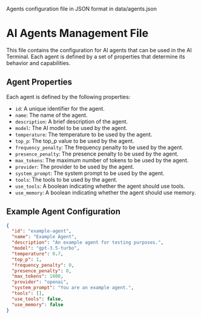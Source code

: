 Agents configuration file in JSON format in data/agents.json

# AI Agents Management File

This file contains the configuration for AI agents that can be used in the AI Terminal. Each agent is defined by a set of properties that determine its behavior and capabilities.

## Agent Properties

Each agent is defined by the following properties:

- `id`: A unique identifier for the agent.
- `name`: The name of the agent.
- `description`: A brief description of the agent.
- `model`: The AI model to be used by the agent.
- `temperature`: The temperature to be used by the agent.
- `top_p`: The top_p value to be used by the agent.
- `frequency_penalty`: The frequency penalty to be used by the agent.
- `presence_penalty`: The presence penalty to be used by the agent.
- `max_tokens`: The maximum number of tokens to be used by the agent.
- `provider`: The provider to be used by the agent.
- `system_prompt`: The system prompt to be used by the agent.
- `tools`: The tools to be used by the agent.
- `use_tools`: A boolean indicating whether the agent should use tools.
- `use_memory`: A boolean indicating whether the agent should use memory.

## Example Agent Configuration

```json
{
  "id": "example-agent",
  "name": "Example Agent",
  "description": "An example agent for testing purposes.",
  "model": "gpt-3.5-turbo",
  "temperature": 0.7,
  "top_p": 1,
  "frequency_penalty": 0,
  "presence_penalty": 0,
  "max_tokens": 1000,
  "provider": "openai",
  "system_prompt": "You are an example agent.",
  "tools": [],
  "use_tools": false,
  "use_memory": false
}
```

